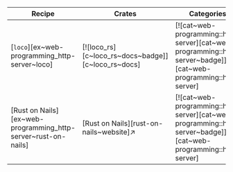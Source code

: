 | Recipe | Crates | Categories |
|--------|--------|------------|
| [`loco`][ex~web-programming_http-server~loco] | [![loco_rs][c~loco_rs~docs~badge]][c~loco_rs~docs] | [![cat~web-programming::http-server][cat~web-programming::http-server~badge]][cat~web-programming::http-server] |
| [Rust on Nails][ex~web-programming_http-server~rust-on-nails] | [Rust on Nails][rust-on-nails~website]↗ | [![cat~web-programming::http-server][cat~web-programming::http-server~badge]][cat~web-programming::http-server] |
